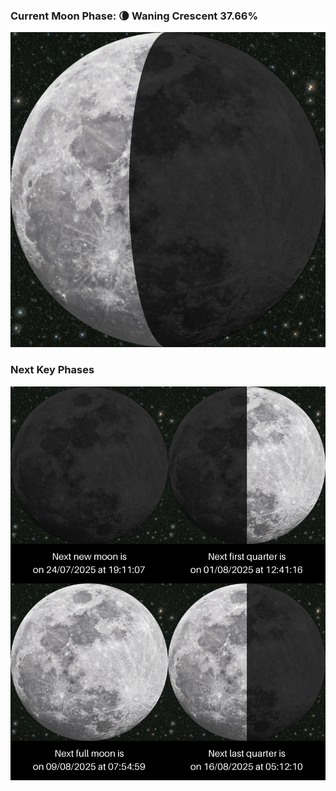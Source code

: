### Current Moon Phase: 🌘 Waning Crescent 37.66%
![Moon Phase](moonphase.png)
### Next Key Phases
![Gallery](gallery.png)